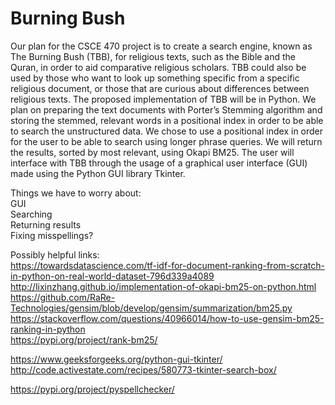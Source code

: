 # Burning Bush

Our plan for the CSCE 470 project is to create a search engine, known as The Burning Bush (TBB), for religious texts, such as the Bible and the Quran, in order to aid comparative religious scholars. TBB could also be used by those who want to look up something specific from a specific religious document, or those that are curious about differences between religious texts. The proposed implementation of TBB will be in Python. We plan on preparing the text documents with Porter’s Stemming algorithm and storing the stemmed, relevant words in a positional index in order to be able to search the unstructured data. We chose to use a positional index in order for the user to be able to search using longer phrase queries. We will return the results, sorted by most relevant, using Okapi BM25. The user will interface with TBB through the usage of a graphical user interface (GUI) made using the Python GUI library Tkinter.

Things we have to worry about:<br>
GUI<br>
Searching<br>
Returning results<br>
Fixing misspellings?<br>

Possibly helpful links: <br>
https://towardsdatascience.com/tf-idf-for-document-ranking-from-scratch-in-python-on-real-world-dataset-796d339a4089<br>
http://lixinzhang.github.io/implementation-of-okapi-bm25-on-python.html<br>
https://github.com/RaRe-Technologies/gensim/blob/develop/gensim/summarization/bm25.py<br>
https://stackoverflow.com/questions/40966014/how-to-use-gensim-bm25-ranking-in-python<br>
https://pypi.org/project/rank-bm25/

https://www.geeksforgeeks.org/python-gui-tkinter/<br>
http://code.activestate.com/recipes/580773-tkinter-search-box/

https://pypi.org/project/pyspellchecker/
